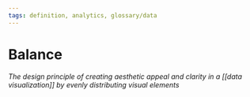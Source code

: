 ```yaml
---
tags: definition, analytics, glossary/data
---
```

#  Balance
*The design principle of creating aesthetic appeal and clarity in a [[data visualization]] by evenly distributing visual elements*